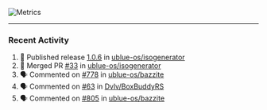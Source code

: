 ![Metrics](https://metrics.lecoq.io/KyleGospo?template=classic&base=header%2C%20activity%2C%20community%2C%20repositories%2C%20metadata&base.indepth=false&base.hireable=false&base.skip=false&config.timezone=America%2FLos_Angeles)

---
### Recent Activity
<!--START_SECTION:activity-->
1. 🚀 Published release [1.0.6](https://github.com/ublue-os/isogenerator/releases/tag/1.0.6) in [ublue-os/isogenerator](https://github.com/ublue-os/isogenerator)
2. 🎉 Merged PR [#33](https://github.com/ublue-os/isogenerator/pull/33) in [ublue-os/isogenerator](https://github.com/ublue-os/isogenerator)
3. 🗣 Commented on [#778](https://github.com/ublue-os/bazzite/issues/778#issuecomment-1962773592) in [ublue-os/bazzite](https://github.com/ublue-os/bazzite)
4. 🗣 Commented on [#63](https://github.com/Dvlv/BoxBuddyRS/pull/63#issuecomment-1962766394) in [Dvlv/BoxBuddyRS](https://github.com/Dvlv/BoxBuddyRS)
5. 🗣 Commented on [#805](https://github.com/ublue-os/bazzite/pull/805#issuecomment-1962755503) in [ublue-os/bazzite](https://github.com/ublue-os/bazzite)
<!--END_SECTION:activity-->
